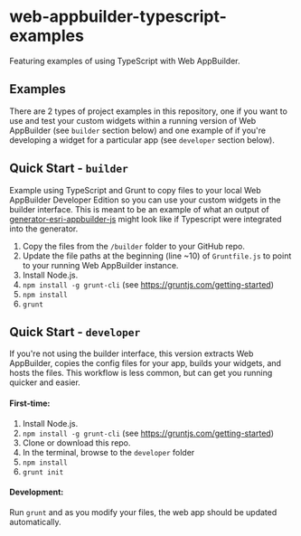 # web-appbuilder-typescript-examples
Featuring examples of using TypeScript with Web AppBuilder.

## Examples

There are 2 types of project examples in this repository, one if you want to use and test your custom widgets within a running version of Web AppBuilder (see `builder` section below) and one example of if you're developing a widget for a particular app (see `developer` section below).


## Quick Start - `builder`

Example using TypeScript and Grunt to copy files to your local Web AppBuilder Developer Edition so you can use your custom widgets in the builder interface. This is meant to be an example of what an output of [generator-esri-appbuilder-js](https://github.com/Esri/generator-esri-appbuilder-js) might look like if Typescript were integrated into the generator.

1. Copy the files from the `/builder` folder to your GitHub repo.
1. Update the file paths at the beginning (line ~10) of `Gruntfile.js` to point to your running Web AppBuilder instance.
1. Install Node.js.
2. `npm install -g grunt-cli` (see https://gruntjs.com/getting-started)
1. `npm install`
1. `grunt`

## Quick Start - `developer`

If you're not using the builder interface, this version extracts Web AppBuilder, copies the config files for your app, builds your widgets, and hosts the files. This workflow is less common, but can get you running quicker and easier.

#### First-time:

1. Install Node.js.
2. `npm install -g grunt-cli` (see https://gruntjs.com/getting-started)
3. Clone or download this repo.
2. In the terminal, browse to the `developer` folder
3. `npm install`
4. `grunt init`

#### Development:

Run `grunt` and as you modify your files, the web app should be updated automatically.